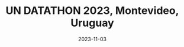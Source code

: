 ---
title: UN DATATHON 2023, Montevideo, Uruguay 
date: 2023-11-03
featured: true
description: Big data analysis for Sustainable Development Goals 
tags:
  - semanticclimate
  - outreach
  - hackathon
---